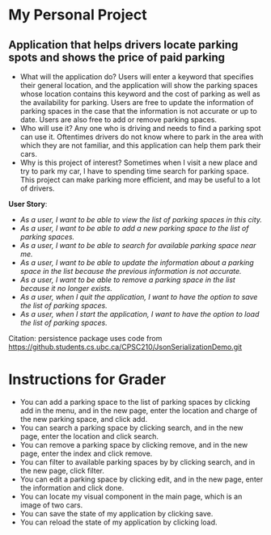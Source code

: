 # My Personal Project

## Application that helps drivers locate parking spots and shows the price of paid parking


- What will the application do? Users will enter a keyword that specifies their general location,
and the application will show the parking spaces whose location contains this keyword and the cost of parking
as well as the availability for parking. Users are free to update the information of parking spaces in the case
that the information is not accurate or up to date. Users are also free to add or remove parking spaces.
- Who will use it? Any one who is driving and needs to find a parking spot can use it. Oftentimes
drivers do not know where to park in the area with which they are not familiar, and this application
can help them park their cars.
- Why is this project of interest? Sometimes when I visit a new place and try to park my car,
I have to spending time search for parking space. This project can make parking more efficient, and
may be useful to a lot of drivers.

**User Story**:
- *As a user, I want to be able to view the list of parking spaces in this city.*
- *As a user, I want to be able to add a new parking space to the list of parking spaces.*
- *As a user, I want to be able to search for available parking space near me.*
- *As a user, I want to be able to update the information about a parking space in the list because the
   previous information is not accurate.*
- *As a user, I want to be able to remove a parking space in the list because it no longer exists.*
- *As a user, when I quit the application, I want to have the option to save the list of parking spaces.*
- *As a user, when I start the application, I want to have the option to load the list of parking spaces.*

Citation: persistence package uses code from https://github.students.cs.ubc.ca/CPSC210/JsonSerializationDemo.git

# Instructions for Grader

- You can add a parking space to the list of parking spaces by clicking add in the menu, and in the new page,
  enter the location and charge of the new parking space, and click add.
- You can search a parking space by clicking search, and in the new page, enter the location and click search.
- You can remove a parking space by clicking remove, and in the new page, enter the index and click remove.
- You can filter to available parking spaces by by clicking search, and in the new page, click filter.
- You can edit a parking space by clicking edit, and in the new page, enter the information and click done.
- You can locate my visual component in the main page, which is an image of two cars.
- You can save the state of my application by clicking save.
- You can reload the state of my application by clicking load.
